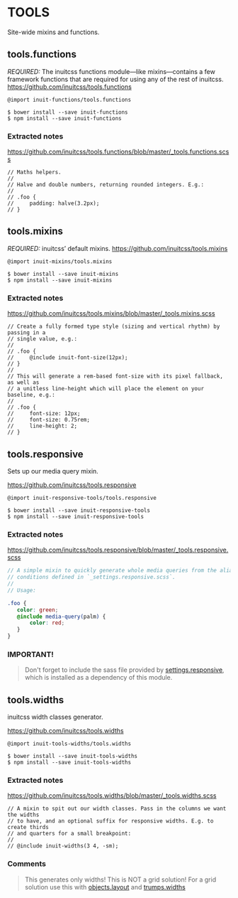 
# TOOLS
Site-wide mixins and functions.

## tools.functions
*REQUIRED:* The inuitcss functions module—like mixins—contains a few framework functions that are required for using any of the rest of inuitcss.
<https://github.com/inuitcss/tools.functions>
```
@import inuit-functions/tools.functions
```
```
$ bower install --save inuit-functions
$ npm install --save inuit-functions
```
### Extracted notes
<https://github.com/inuitcss/tools.functions/blob/master/_tools.functions.scss>
```
// Maths helpers.
//
// Halve and double numbers, returning rounded integers. E.g.:
//
// .foo {
//     padding: halve(3.2px);
// }
```

## tools.mixins
*REQUIRED:* inuitcss’ default mixins.
<https://github.com/inuitcss/tools.mixins>
```
@import inuit-mixins/tools.mixins
```
```
$ bower install --save inuit-mixins
$ npm install --save inuit-mixins
```
### Extracted notes
<https://github.com/inuitcss/tools.mixins/blob/master/_tools.mixins.scss>
```
// Create a fully formed type style (sizing and vertical rhythm) by passing in a
// single value, e.g.:
//
// .foo {
//     @include inuit-font-size(12px);
// }
//
// This will generate a rem-based font-size with its pixel fallback, as well as
// a unitless line-height which will place the element on your baseline, e.g.:
//
// .foo {
//     font-size: 12px;
//     font-size: 0.75rem;
//     line-height: 2;
// }
```

## tools.responsive
Sets up our media query mixin.

<https://github.com/inuitcss/tools.responsive>
```
@import inuit-responsive-tools/tools.responsive
```
```    
$ bower install --save inuit-responsive-tools
$ npm install --save inuit-responsive-tools
```
### Extracted notes
<https://github.com/inuitcss/tools.responsive/blob/master/_tools.responsive.scss>
```scss
// A simple mixin to quickly generate whole media queries from the aliases and
// conditions defined in `_settings.responsive.scss`.
//
// Usage:

.foo {
   color: green;
   @include media-query(palm) {
       color: red;
   }
}
```
### IMPORTANT!
> Don't forget to include the sass file provided by [settings.responsive](settings.md#settingsresponsive), which is installed as a dependency of this module.

## tools.widths
inuitcss width classes generator.

<https://github.com/inuitcss/tools.widths>
```
@import inuit-tools-widths/tools.widths
```
```
$ bower install --save inuit-tools-widths
$ npm install --save inuit-tools-widths
```
### Extracted notes
<https://github.com/inuitcss/tools.widths/blob/master/_tools.widths.scss>
```
// A mixin to spit out our width classes. Pass in the columns we want the widths
// to have, and an optional suffix for responsive widths. E.g. to create thirds
// and quarters for a small breakpoint:
//
// @include inuit-widths(3 4, -sm);
```
### Comments
> This generates only widths! This is NOT a grid solution! For a grid solution use this with [objects.layout](objects.md#objectslayout) and [trumps.widths](trumps.md#trumpswidths)
